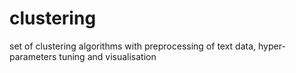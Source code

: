 # clustering
set of clustering algorithms with preprocessing of text data, hyper-parameters tuning and visualisation 
